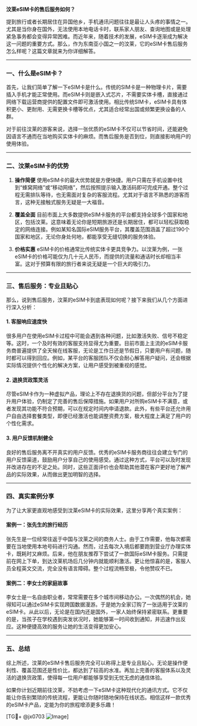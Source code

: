 **汶莱eSIM卡的售后服务如何？**

提到旅行或者长期居住在异国他乡，手机通讯问题往往是最让人头疼的事情之一。尤其是当你身在国外，无法使用本地电话卡时，联系家人朋友、查询地图或是处理紧急事务都会变得异常困难。而近年来，随着技术的发展，eSIM卡逐渐成为解决这一问题的重要方式。那么，作为东南亚小国之一的汶莱，它的eSIM卡售后服务怎么样呢？这篇文章就来为你详细解答。

---

### 一、什么是eSIM卡？

首先，让我们简单了解一下eSIM卡是什么。传统的SIM卡是一种物理卡片，需要插入手机才能正常使用。而eSIM卡则是嵌入式芯片，不需要实体卡槽，直接通过网络下载运营商提供的配置文件即可激活使用。相比传统SIM卡，eSIM卡具有体积更小、更耐用、无需更换卡槽等优点，尤其适合经常出国或频繁更换设备的人群。

对于前往汶莱的游客来说，选择一张优质的eSIM卡不仅可以节省时间，还能避免因语言不通而在当地购买实体卡的麻烦。而售后服务是否到位，则直接影响用户的使用体验。

---

### 二、汶莱eSIM卡的优势

1. **操作简便**
   使用eSIM卡的最大优势就是方便快捷。用户只需在手机设置中找到“蜂窝网络”或“移动网络”，然后按照提示输入激活码即可完成开通。整个过程无需排队等待，也无需面对复杂的客服流程。尤其对于语言不熟悉的游客而言，这种无接触式服务无疑是一大福音。

2. **覆盖全面**
   目前市面上大多数提供eSIM卡服务的平台都支持全球多个国家和地区，包括汶莱。这意味着无论你是短期旅游还是长期居住，都可以轻松获取稳定的网络连接。例如某知名国际eSIM服务平台，其覆盖范围涵盖了超过190个国家和地区，无论你身处何地，都能享受无缝切换的服务体验。

3. **价格实惠**
   eSIM卡的价格通常比传统实体卡更具竞争力。以汶莱为例，一张eSIM卡的价格可能仅为几十元人民币，而提供的流量和通话时长却相当丰富。这对于预算有限的旅行者来说无疑是一个巨大的吸引力。

---

### 三、售后服务：专业且贴心

那么，说到售后服务，汶莱的eSIM卡到底表现如何呢？接下来我们从几个方面进行深入分析：

#### 1. 客服响应速度快
很多用户在使用eSIM卡过程中可能会遇到各种问题，比如激活失败、信号不稳定等。这时，一个及时有效的客服支持显得尤为重要。目前市面上主流的eSIM卡服务商普遍提供了全天候在线客服，无论是工作日还是节假日，只要用户有问题，随时都可以得到回应。例如，某平台的客服团队不仅会耐心解答用户疑问，还会根据实际情况提供个性化的解决方案，让用户感受到被重视的感觉。

#### 2. 退换货政策灵活
尽管eSIM卡作为一种虚拟产品，理论上不存在退换货的问题，但部分平台为了提升用户体验，仍制定了完善的售后保障措施。如果用户对所购eSIM卡不满意，或者发现其功能不符合预期，可以在规定时间内申请退款。此外，有些平台还允许用户自由选择套餐类型，即便已经激活也能调整资费方案，极大程度上满足了用户的个性化需求。

#### 3. 用户反馈机制健全
良好的售后服务离不开真实的用户反馈。优秀的eSIM卡服务商往往会建立专门的用户反馈渠道，鼓励用户分享自己的使用感受。通过这种方式，平台可以及时发现并改进存在的不足之处。同时，这些正面评价也会帮助其他潜在客户更好地了解产品的实际效果，从而做出更加明智的选择。

---

### 四、真实案例分享

为了让大家更直观地感受到汶莱eSIM卡的实际效果，这里分享两个真实案例：

#### 案例一：张先生的旅行经历
张先生是一位经常往返于中国与汶莱之间的商务人士。由于工作需要，他每次都需要在当地使用本地号码进行沟通。然而，过去每次入境后都要跑到营业厅办理实体卡，既耗时又麻烦。后来，他在朋友推荐下尝试了一款国际eSIM卡服务。只需提前在网上下单，到达汶莱机场后几分钟内就能顺利激活。更让他惊喜的是，客服人员全程英文交流，完全没有语言障碍。整个过程流畅至极，令他赞叹不已。

#### 案例二：李女士的家庭故事
李女士是一名自由职业者，常常需要在多个城市间移动办公。一次偶然的机会，她得知可以通过eSIM卡实现跨国数据漫游。于是她为全家订购了一张适用于汶莱的eSIM卡。从此以后，无论是在国内还是国外，一家人始终保持紧密联系。更重要的是，当孩子在学校遇到突发状况时，她能够第一时间收到通知，并迅速作出反应。这种便捷高效的服务让她的生活变得更加安心。

---

### 五、总结

综上所述，汶莱的eSIM卡售后服务完全可以称得上是专业且贴心。无论是操作便利性、覆盖范围还是性价比，都达到了较高的水准。再加上完善的客服体系以及灵活的退换货政策，使得每一位用户都能够享受到无忧无虑的通信体验。

如果你计划近期前往汶莱，不妨考虑一下eSIM卡这种现代化的通讯方式。它不仅能让你告别繁琐的传统流程，更能让你随时随地保持在线状态。相信这样一款优秀的eSIM卡产品，定能为你的旅程增添更多乐趣！

[TG💪+ @jx0703 ![Image](https://github.com/user-attachments/assets/dbca1d08-cadb-493c-b0ec-ad6f7a83f270)]